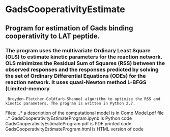 # GadsCooperativityEstimate
## Program for estimation of Gads binding cooperativity to LAT peptide. 
###  The program uses the multivariate Ordinary Least Square (OLS) to estimate kinetic parameters for the reaction network. OLS minimizes      the Residual Sum of Squares (RSS) between the observed responses and the responses predicted by solving the set of Ordinary              Differential Equations (ODEs) for the reaction network. It uses quasi-Newton method L-BFGS (Limited-memory                   
     Broyden-Fletcher-Goldfarb-Shanno) algorithm to optimize the RSS and kinetic parameters. The program is written in Python 2.7. 

Files: 
  ..* a description of the computational model is in Comp Model.pdf file
  ..* GadsCooperativityEstimateProgram.ipynb is Python code
     GadsCooperativityEstimateProgram.pdf is PDF printed code
     GadsCooperativityEstimateProgram.html is HTML version of code
